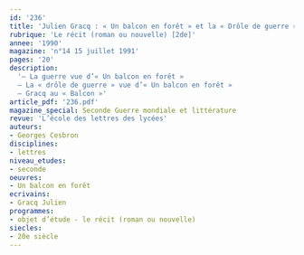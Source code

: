```yaml
---
id: '236'
title: 'Julien Gracq : « Un balcon en forêt » et la « Drôle de guerre » '
rubrique: 'Le récit (roman ou nouvelle) [2de]'
annee: '1990'
magazine: 'n°14 15 juillet 1991'
pages: '20'
description: 
  '– La guerre vue d’« Un balcon en forêt »
  – La « drôle de guerre » vue d’« Un balcon en forêt »
  – Gracq au « Balcon »'
article_pdf: '236.pdf'
magazine_special: Seconde Guerre mondiale et littérature
revue: 'L’école des lettres des lycées'
auteurs:
- Georges Cesbron
disciplines:
- lettres
niveau_etudes:
- seconde
oeuvres:
- Un balcon en forêt
ecrivains:
- Gracq Julien
programmes:
- objet d’étude - le récit (roman ou nouvelle)
siecles:
- 20e siècle
---
```

